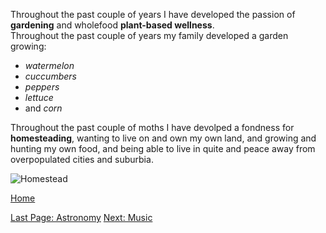 Throughout the past couple of years I have developed the passion of **gardening** and wholefood **plant-based wellness**.  
Throughout the past couple of years my family developed a garden growing:  
* _watermelon_  
* _cuccumbers_  
* _peppers_  
* _lettuce_  
* and _corn_  
  
Throughout the past couple of moths I have devolped a fondness for **homesteading**, wanting to live on and own my own land, and growing and hunting my own food, and being able to live in quite and peace away from overpopulated cities and suburbia.

![Homestead](https://i.ytimg.com/vi/jhCg5RQCAtg/hq720.jpg?sqp=-oaymwEhCK4FEIIDSFryq4qpAxMIARUAAAAAGAElAADIQj0AgKJD&rs=AOn4CLBzUJN4KKn_kUpbmSi-YRn7bd8N7A)

[Home](README.md)

[Last Page: Astronomy](Astronomy.md)                                                                                                                                                                      [Next: Music](Music.md)
